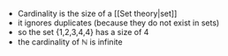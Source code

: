 - Cardinality is the size of a [[Set theory|set]]
- it ignores duplicates (because they do not exist in sets)
- so the set {1,2,3,4,4} has a size of 4
- the cardinality of ℕ is infinite